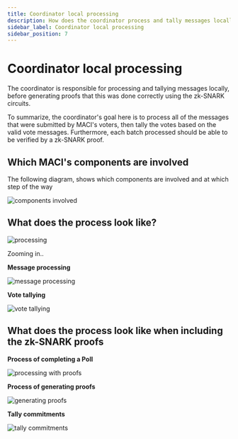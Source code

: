 ```yaml
---
title: Coordinator local processing
description: How does the coordinator process and tally messages locally
sidebar_label: Coordinator local processing
sidebar_position: 7
---
```


# Coordinator local processing

The coordinator is responsible for processing and tallying messages locally, before generating proofs that this was done correctly using the zk-SNARK circuits.

To summarize, the coordinator's goal here is to process all of the messages that were submitted by MACI's voters, then tally the votes based on the valid vote messages. Furthermore, each batch processed should be able to be verified by a zk-SNARK proof.

## Which MACI's components are involved

The following diagram, shows which components are involved and at which step of the way

![components involved](/img/coordinatorComponents.svg)

## What does the process look like?

![processing](/img/offlineProcessing.svg)

Zooming in..

**Message processing**

![message processing](/img/messageProcessingLocal.svg)

**Vote tallying**

![vote tallying](/img/voteTallyingLocal.svg)

## What does the process look like when including the zk-SNARK proofs

**Process of completing a Poll**

![processing with proofs](/img/completingAPoll.svg)

**Process of generating proofs**

![generating proofs](/img/generateProofs.svg)

**Tally commitments**

![tally commitments](/img/tallyCommitments.svg)
